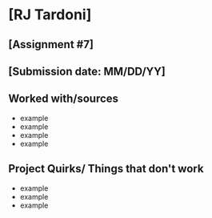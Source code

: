 # [RJ Tardoni]
## [Assignment #7]
## [Submission date: MM/DD/YY]
## Worked with/sources 
* example
* example
* example
* example
## Project Quirks/ Things that don't work
* example
* example
* example
